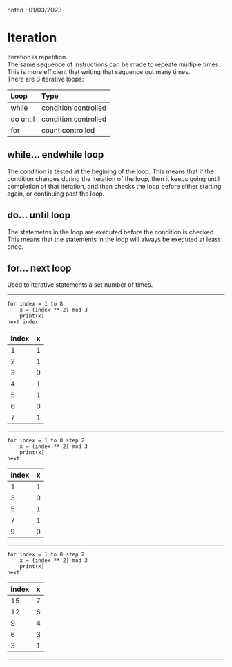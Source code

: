 noted : 01/03/2023

# Iteration

Iteration is repetition.  
The same sequence of instructions can be made to repeate multiple times. This is more efficient that writing that sequence out many times.  
There are 3 iterative loops:

| Loop     | Type                 |
| :------- | :------------------- |
| while    | condition controlled |
| do until | condition controlled |
| for      | count controlled     |

## while... endwhile loop

The condition is tested at the begining of the loop. This means that if the condition changes during the iteration of the loop, then it keeps going until completion of that iteration, and then checks the loop before either starting again, or continuing past the loop.

## do... until loop

The statemetns in the loop are executed before the condition is checked. This means that the statements in the loop will always be executed at least once.

## for... next loop

Used to iterative statements a set number of times.

---

```
for index = 1 to 8
    x = (index ** 2) mod 3
    print(x)
next index
```

| index | x   |
| ----- | --- |
| 1     | 1   |
| 2     | 1   |
| 3     | 0   |
| 4     | 1   |
| 5     | 1   |
| 6     | 0   |
| 7     | 1   |

---

```
for index = 1 to 8 step 2
    x = (index ** 2) mod 3
    print(x)
next
```

| index | x   |
| ----- | --- |
| 1     | 1   |
| 3     | 0   |
| 5     | 1   |
| 7     | 1   |
| 9     | 0   |

---

```
for index = 1 to 8 step 2
    x = (index ** 2) mod 3
    print(x)
next
```

| index | x   |
| ----- | --- |
| 15    | 7   |
| 12    | 6   |
| 9     | 4   |
| 6     | 3   |
| 3     | 1   |

---
